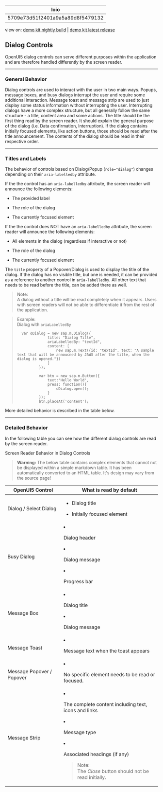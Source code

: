 <!-- loio5709e73d51f2401a9a5a89d8f5479132 -->

| loio |
| -----|
| 5709e73d51f2401a9a5a89d8f5479132 |

<div id="loio">

view on: [demo kit nightly build](https://openui5nightly.hana.ondemand.com/#/topic/5709e73d51f2401a9a5a89d8f5479132) | [demo kit latest release](https://openui5.hana.ondemand.com/#/topic/5709e73d51f2401a9a5a89d8f5479132)</div>

## Dialog Controls

OpenUI5 dialog controls can serve different purposes within the application and are therefore handled differently by the screen reader.

***

### General Behavior

Dialog controls are used to interact with the user in two main ways. Popups, message boxes, and busy dialogs interrupt the user and require some additional interaction. Message toast and message strip are used to just display some status information without interrupting the user. Interrupting dialogs have a more complex structure, but all generally follow the same structure - a title, content area and some actions. The title should be the first thing read by the screen reader. It should explain the general purpose of the dialog \(i.e. Data confirmation, Interruption\). If the dialog contains initially focused elements, like action buttons, those should be read after the title announcement. The contents of the dialog should be read in their respective order.

***

### Titles and Labels

The behavior of controls based on Dialog/Popup \(`role="dialog"`\) changes depending on their `aria-labelledby` attribute.

If the the control has an `aria-labelledby` attribute, the screen reader will announce the following elements:

-   The provided label

-   The role of the dialog

-   The currently focused element


If the the control does NOT have an `aria-labelledby` attribute, the screen reader will announce the following elements:

-   All elements in the dialog \(regardless if interactive or not\)

-   The role of the dialog

-   The currently focused element


The `title` property of a Popover/Dialog is used to display the title of the dialog. If the dialog has no visible title, but one is needed, it can be provided as a reference to another control in `aria-labelledby`. All other text that needs to be read before the title, can be added there as well.

> Note:  
> A dialog without a title will be read completely when it appears. Users with screen readers will not be able to differentiate it from the rest of the application.

> Example:  
> Dialog with `ariaLabelledBy` 
> 
> ```
> 	var oDialog = new sap.m.Dialog({
> 				title: "Dialog Title",
> 				ariaLabelledBy: "textId",
> 				content: [
> 					new sap.m.Text({id: "textId", text: "A sample text that will be annoucned by JAWS after the title, when the dialog is opened."})
> 				]
> 			});
> 			
> 			var btn = new sap.m.Button({
> 				text:'Hello World',
> 				press: function(){
> 					oDialog.open();
> 				}
> 			});
> 			btn.placeAt('content');
> ```

More detailed behavior is described in the table below.

***

### Detailed Behavior

In the following table you can see how the different dialog controls are read by the screen reader.

 <a name="loio5709e73d51f2401a9a5a89d8f5479132__table_mv5_wrs_xw"/>Screen Reader Behavior in Dialog Controls

 > **Warning:** The below table contains complex elements that cannot not be displayed within a simple markdown table. It has been automatically converted to an HTML table. It's design may vary from the source page!

<table>
	<thead>
		<tr>
			<th> OpenUI5 Control</th>
			<th>What is read by default</th>
		</tr>
	</thead>
	<tbody>
		<tr>
			<td>Dialog / Select Dialog</td>
			<td>

 -   Dialog title
 -   Initially focused element
			</td>
		</tr>
		<tr>
			<td>Busy Dialog</td>
			<td>

 -   Dialog header
 -   Dialog message

 -   Progress bar
			</td>
		</tr>
		<tr>
			<td>Message Box</td>
			<td>

 -   Dialog title
 -   Dialog message
			</td>
		</tr>
		<tr>
			<td>Message Toast</td>
			<td>

 -   Message text when the toast appears
			</td>
		</tr>
		<tr>
			<td>Message Popover / Popover</td>
			<td>

 -   No specific element needs to be read or focused.
			</td>
		</tr>
		<tr>
			<td>Message Strip</td>
			<td>

 -   The complete content including text, icons and links
 -   Message type

 -   Associated headings \(if any\)


 > Note:  
 > The *Close* button should not be read initially.
			</td>
		</tr>
	</tbody>
</table>

